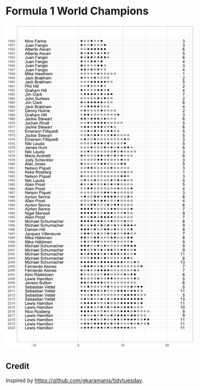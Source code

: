 
# Formula 1 World Champions

![](formula1_files/figure-gfm/unnamed-chunk-4-1.png)<!-- -->

## Credit

Inspired by <https://github.com/gkaramanis/tidytuesday>.
